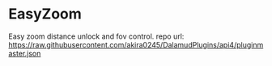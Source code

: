 # EasyZoom
Easy zoom distance unlock and fov control.
repo url: https://raw.githubusercontent.com/akira0245/DalamudPlugins/api4/pluginmaster.json

